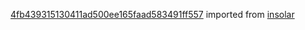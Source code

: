[4fb439315130411ad500ee165faad583491ff557](https://github.com/insolar/insolar/commit/4fb439315130411ad500ee165faad583491ff557) imported from [insolar](https://github.com/insolar/insolar)
